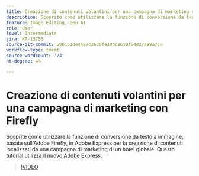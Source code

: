 ```yaml
---
title: Creazione di contenuti volantini per una campagna di marketing con Firefly
description: Scoprite come utilizzare la funzione di conversione da testo a immagine, basata sull'Adobe Firefly, nell'Adobe Express di contenuti localizzati da una campagna di marketing di un hotel globale
feature: Image Editing, Gen AI
role: User
level: Intermediate
jira: KT-13756
source-git-commit: 58b151de4487c2636fe28dce610f84d27a99a7ca
workflow-type: tm+mt
source-wordcount: '74'
ht-degree: 4%

---
```


# Creazione di contenuti volantini per una campagna di marketing con Firefly

Scoprite come utilizzare la funzione di conversione da testo a immagine, basata sull&#39;Adobe Firefly, in Adobe Express per la creazione di contenuti localizzati da una campagna di marketing di un hotel globale. Questo tutorial utilizza il nuovo [Adobe Express](https://www.adobe.com/express/).

>[!VIDEO](https://video.tv.adobe.com/v/3422426?quality=12&learn=on&hidetitle=true)
